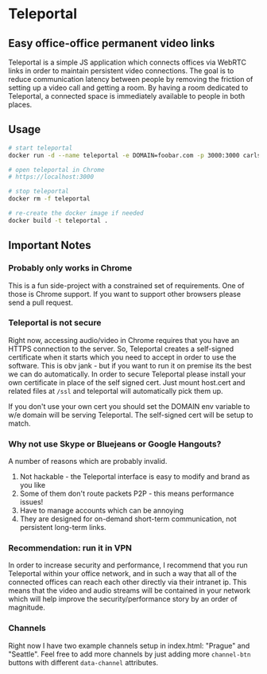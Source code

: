 # Teleportal
## Easy office-office permanent video links

Teleportal is a simple JS application which connects offices via WebRTC links in
order to maintain persistent video connections.  The goal is to reduce
communication latency between people by removing the friction of setting up a
video call and getting a room.  By having a room dedicated to Teleportal, a
connected space is immediately available to people in both places.

## Usage

```sh
# start teleportal
docker run -d --name teleportal -e DOMAIN=foobar.com -p 3000:3000 carlsverre/teleportal

# open teleportal in Chrome
# https://localhost:3000

# stop teleportal
docker rm -f teleportal

# re-create the docker image if needed
docker build -t teleportal .
```

## Important Notes

### Probably only works in Chrome

This is a fun side-project with a constrained set of requirements.  One of those
is Chrome support.  If you want to support other browsers please send a pull
request.

### Teleportal is not secure

Right now, accessing audio/video in Chrome requires that you have an HTTPS
connection to the server. So, Teleportal creates a self-signed certificate when
it starts which you need to accept in order to use the software.  This is obv
jank - but if you want to run it on premise its the best we can do
automatically.  In order to secure Teleportal please install your own
certificate in place of the self signed cert.  Just mount host.cert and related
files at `/ssl` and teleportal will automatically pick them up.

If you don't use your own cert you should set the DOMAIN env variable to w/e
domain will be serving Teleportal.  The self-signed cert will be setup to match.

### Why not use Skype or Bluejeans or Google Hangouts?

A number of reasons which are probably invalid.

1. Not hackable - the Teleportal interface is easy to modify and brand as you
   like
2. Some of them don't route packets P2P - this means performance issues!
3. Have to manage accounts which can be annoying
4. They are designed for on-demand short-term communication, not persistent
   long-term links.

### Recommendation: run it in VPN

In order to increase security and performance, I recommend that you run
Teleportal within your office network, and in such a way that all of the
connected offices can reach each other directly via their intranet ip.  This
means that the video and audio streams will be contained in your network which
will help improve the security/performance story by an order of magnitude.

### Channels

Right now I have two example channels setup in index.html: "Prague" and
"Seattle".  Feel free to add more channels by just adding more `channel-btn`
buttons with different `data-channel` attributes.
